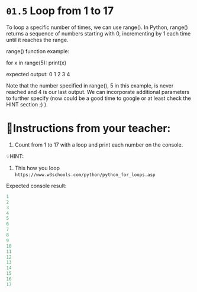 # `01.5` Loop from 1 to 17

To loop a specific number of times, we can use range(). In Python, range() returns a sequence of numbers starting with 0, incrementing by 1 each time until it reaches the range.

range() function example:

for x in range(5):
  print(x)
  
expected output:
0
1
2
3
4

Note that the number specified in range(), 5 in this example, is never reached and 4 is our last output. We can incorporate additional parameters to further specify (now could be a good time to google or at least check the HINT section ;) ).

# 📝Instructions from your teacher:
1. Count from 1 to 17 with a loop and print each number on the console.

💡HINT:
1. This how you loop
`https://www.w3schools.com/python/python_for_loops.asp`

Expected console result:
```py
1
2
3
4
5
6
7
8
9
10
11
12
13
14
15
16
17
```
